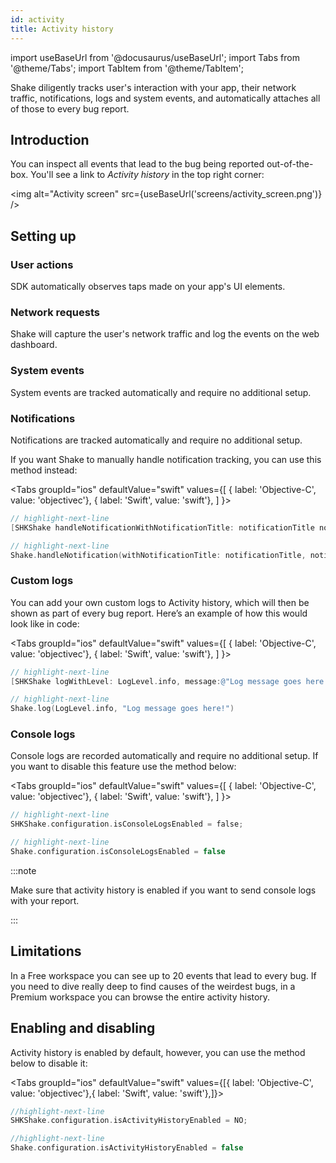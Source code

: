 ```yaml
---
id: activity
title: Activity history
---
```

import useBaseUrl from '@docusaurus/useBaseUrl';
import Tabs from '@theme/Tabs';
import TabItem from '@theme/TabItem';

Shake diligently tracks user's interaction with your app, their network traffic, notifications, logs and system events, and automatically attaches all of those to every bug report.

## Introduction
You can inspect all events that lead to the bug being reported out-of-the-box. You'll see a link to *Activity history* in the top right corner:

<img
  alt="Activity screen"
  src={useBaseUrl('screens/activity_screen.png')}
/>

## Setting up

### User actions
SDK automatically observes taps made on your app's UI elements.

### Network requests
Shake will capture the user's network traffic and log the events on the web dashboard.

### System events
System events are tracked automatically and require no additional setup.

### Notifications
Notifications are tracked automatically and require no additional setup.

If you want Shake to manually handle notification tracking, you can use this method instead:

<Tabs
  groupId="ios"
  defaultValue="swift"
  values={[
    { label: 'Objective-C', value: 'objectivec'},
    { label: 'Swift', value: 'swift'},
  ]
}>

<TabItem value="objectivec">

```objectivec title="AppDelegate.m"
// highlight-next-line
[SHKShake handleNotificationWithNotificationTitle: notificationTitle notificationDescription:notificationDescription];
```

</TabItem>

<TabItem value="swift">

```swift title="AppDelegate.swift"
// highlight-next-line
Shake.handleNotification(withNotificationTitle: notificationTitle, notificationDescription: notificationDescription)
```

</TabItem>
</Tabs>

### Custom logs
You can add your own custom logs to Activity history, which will then be shown as part of every bug report.
Here’s an example of how this would look like in code:

<Tabs
  groupId="ios"
  defaultValue="swift"
  values={[
    { label: 'Objective-C', value: 'objectivec'},
    { label: 'Swift', value: 'swift'},
  ]
}>

<TabItem value="objectivec">

```objectivec title="AppDelegate.m"
// highlight-next-line
[SHKShake logWithLevel: LogLevel.info, message:@"Log message goes here!"];
```

</TabItem>

<TabItem value="swift">

```swift title="AppDelegate.swift"
// highlight-next-line
Shake.log(LogLevel.info, "Log message goes here!")
```

</TabItem>
</Tabs>

### Console logs
Console logs are recorded automatically and require no additional setup. If you want to disable this
feature use the method below:

<Tabs
groupId="ios"
defaultValue="swift"
values={[
  { label: 'Objective-C', value: 'objectivec'},
  { label: 'Swift', value: 'swift'},
  ]
}>

<TabItem value="objectivec">

```objectivec title="AppDelegate.m"
// highlight-next-line
SHKShake.configuration.isConsoleLogsEnabled = false;
```

</TabItem>

<TabItem value="swift">

```swift title="AppDelegate.swift"
// highlight-next-line
Shake.configuration.isConsoleLogsEnabled = false
```

</TabItem>
</Tabs>

:::note

Make sure that activity history is enabled if you want to send console logs with your report.

:::

## Limitations
In a Free workspace you can see up to 20 events that lead to every bug.
If you need to dive really deep to find causes of the weirdest bugs,
in a Premium workspace you can browse the entire activity history.

## Enabling and disabling
Activity history is enabled by default, however, you can use the method below to disable it:



<Tabs groupId="ios" defaultValue="swift" values={[{ label: 'Objective-C', value: 'objectivec'},{ label: 'Swift', value: 'swift'},]}><TabItem value="objectivec">

```objectivec title="AppDelegate.m"
//highlight-next-line
SHKShake.configuration.isActivityHistoryEnabled = NO;
```

</TabItem><TabItem value="swift">

```swift title="AppDelegate.swift"
//highlight-next-line
Shake.configuration.isActivityHistoryEnabled = false
```

</TabItem></Tabs>
